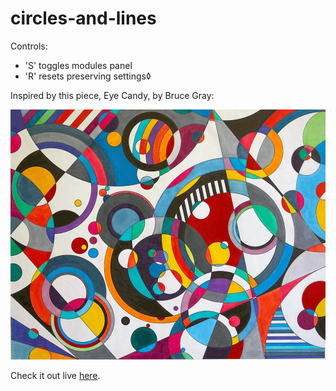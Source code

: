 # circles-and-lines

Controls: 
- 'S' toggles modules panel 
- 'R' resets preserving settings◊


Inspired by this piece, Eye Candy, by Bruce Gray:

![Eye Candy](eye_candy.jpg)

Check it out live [here](https://frowenz.github.io/circles-and-lines).
